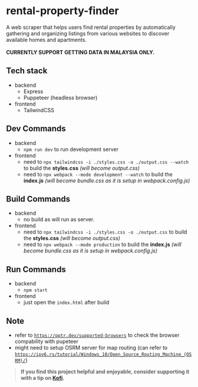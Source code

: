 
# rental-property-finder
A web scraper that helps users find rental properties by automatically gathering and organizing listings from various websites to discover available homes and apartments.\
\
**CURRENTLY SUPPORT GETTING DATA IN MALAYSIA ONLY.**

## Tech stack
- backend 
    - Express
    - Puppeteer (headless browser)
- frontend
    - TailwindCSS

## Dev Commands
- backend
    - `npm run dev` to run development server
- frontend
    - need to `npx tailwindcss -i ./styles.css -o ./output.css --watch` to build the **styles.css** *(will become output.css)*
    - need to `npx webpack --mode development --watch` to build the **index.js** *(will become bundle.css as it is setup in webpack.config.js)*


## Build Commands
- backend
    - no build as will run as server.
- frontend
    - need to `npx tailwindcss -i ./styles.css -o ./output.css` to build the **styles.css** *(will become output.css)*
    - need to `npx webpack --mode production` to build the **index.js** *(will become bundle.css as it is setup in webpack.config.js)*


## Run Commands
- backend
    - `npm start`
- frontend 
    - just open the `index.html` after build


## Note
- refer to [`https://pptr.dev/supported-browsers`](https://pptr.dev/supported-browsers) to check the browser compability with pupeteer
- might need to setup OSRM server for map routing (can refer to [`https://ipv6.rs/tutorial/Windows_10/Open_Source_Routing_Machine_(OSRM)/`](https://ipv6.rs/tutorial/Windows_10/Open_Source_Routing_Machine_(OSRM)/))

> **If you find this project helpful and enjoyable, consider supporting it with a tip on [Kofi](https://ko-fi.com/jcloh98).**